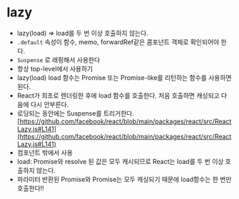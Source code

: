 # lazy
- lazy(load) => load를 두 번 이상 호출하지 않는다.
- `.default` 속성이 함수, memo, forwardRef같은 콤포넌트 객체로 확인되어야 한다.
- `Suspense` 로 래핑해서 사용한다
- 항상 top-level에서 사용하기
- lazy(load) load 함수는 Promise 또는 Promise-like를 리턴하는 함수를 사용하면 된다.
- React가 최초로 렌더링한 후에 load 함수를 호출한다. 처음 호출하면 캐싱되고 다음에 다시 안부른다.
- 로딩되는 동안에는 Suspense를 트리거한다. [https://github.com/facebook/react/blob/main/packages/react/src/ReactLazy.js#L141](https://github.com/facebook/react/blob/main/packages/react/src/ReactLazy.js#L141)
- 컴포넌트 밖에서 사용
- load: Promise와 resolve 된 값은 모두 캐시되므로 React는 load를 두 번 이상 호출하지 않는다.
- 파라미터 반환된 Promise와 Promise는 모두 캐싱되기 때문에 load함수는 한 번만 호출한다!!